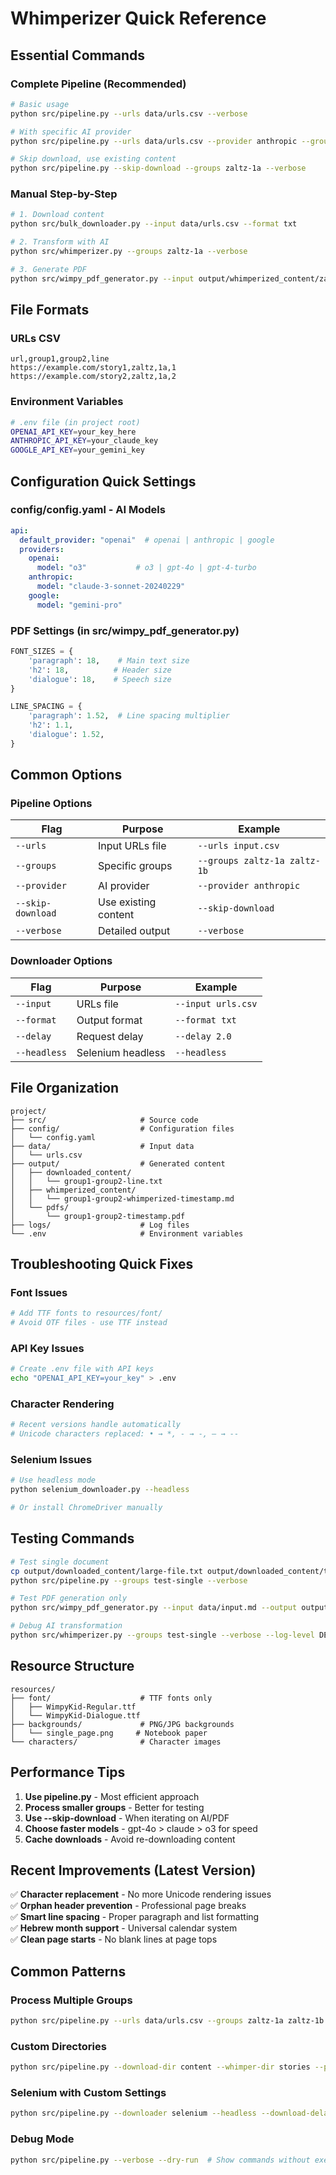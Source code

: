 # Whimperizer Quick Reference

## Essential Commands

### Complete Pipeline (Recommended)
```bash
# Basic usage
python src/pipeline.py --urls data/urls.csv --verbose

# With specific AI provider
python src/pipeline.py --urls data/urls.csv --provider anthropic --groups zaltz-1a

# Skip download, use existing content
python src/pipeline.py --skip-download --groups zaltz-1a --verbose
```

### Manual Step-by-Step
```bash
# 1. Download content
python src/bulk_downloader.py --input data/urls.csv --format txt

# 2. Transform with AI
python src/whimperizer.py --groups zaltz-1a --verbose

# 3. Generate PDF
python src/wimpy_pdf_generator.py --input output/whimperized_content/zaltz-1a-*.md --output output/zaltz-1a.pdf
```

## File Formats

### URLs CSV
```csv
url,group1,group2,line
https://example.com/story1,zaltz,1a,1
https://example.com/story2,zaltz,1a,2
```

### Environment Variables
```bash
# .env file (in project root)
OPENAI_API_KEY=your_key_here
ANTHROPIC_API_KEY=your_claude_key
GOOGLE_API_KEY=your_gemini_key
```

## Configuration Quick Settings

### config/config.yaml - AI Models
```yaml
api:
  default_provider: "openai"  # openai | anthropic | google
  providers:
    openai:
      model: "o3"           # o3 | gpt-4o | gpt-4-turbo
    anthropic:
      model: "claude-3-sonnet-20240229"
    google:
      model: "gemini-pro"
```

### PDF Settings (in src/wimpy_pdf_generator.py)
```python
FONT_SIZES = {
    'paragraph': 18,    # Main text size
    'h2': 18,          # Header size
    'dialogue': 18,    # Speech size
}

LINE_SPACING = {
    'paragraph': 1.52,  # Line spacing multiplier
    'h2': 1.1,
    'dialogue': 1.52,
}
```

## Common Options

### Pipeline Options
| Flag | Purpose | Example |
|------|---------|---------|
| `--urls` | Input URLs file | `--urls input.csv` |
| `--groups` | Specific groups | `--groups zaltz-1a zaltz-1b` |
| `--provider` | AI provider | `--provider anthropic` |
| `--skip-download` | Use existing content | `--skip-download` |
| `--verbose` | Detailed output | `--verbose` |

### Downloader Options
| Flag | Purpose | Example |
|------|---------|---------|
| `--input` | URLs file | `--input urls.csv` |
| `--format` | Output format | `--format txt` |
| `--delay` | Request delay | `--delay 2.0` |
| `--headless` | Selenium headless | `--headless` |

## File Organization

```
project/
├── src/                     # Source code
├── config/                  # Configuration files
│   └── config.yaml
├── data/                    # Input data
│   └── urls.csv
├── output/                  # Generated content
│   ├── downloaded_content/
│   │   └── group1-group2-line.txt
│   ├── whimperized_content/
│   │   └── group1-group2-whimperized-timestamp.md
│   └── pdfs/
│       └── group1-group2-timestamp.pdf
├── logs/                    # Log files
└── .env                     # Environment variables
```

## Troubleshooting Quick Fixes

### Font Issues
```bash
# Add TTF fonts to resources/font/
# Avoid OTF files - use TTF instead
```

### API Key Issues
```bash
# Create .env file with API keys
echo "OPENAI_API_KEY=your_key" > .env
```

### Character Rendering
```bash
# Recent versions handle automatically
# Unicode characters replaced: • → *, ‐ → -, — → --
```

### Selenium Issues
```bash
# Use headless mode
python selenium_downloader.py --headless

# Or install ChromeDriver manually
```

## Testing Commands

```bash
# Test single document
cp output/downloaded_content/large-file.txt output/downloaded_content/test-single-1.0.txt
python src/pipeline.py --groups test-single --verbose

# Test PDF generation only
python src/wimpy_pdf_generator.py --input data/input.md --output output/test.pdf --verbose

# Debug AI transformation
python src/whimperizer.py --groups test-single --verbose --log-level DEBUG
```

## Resource Structure

```
resources/
├── font/                    # TTF fonts only
│   ├── WimpyKid-Regular.ttf
│   └── WimpyKid-Dialogue.ttf
├── backgrounds/             # PNG/JPG backgrounds
│   └── single_page.png     # Notebook paper
└── characters/              # Character images
```

## Performance Tips

1. **Use pipeline.py** - Most efficient approach
2. **Process smaller groups** - Better for testing
3. **Use --skip-download** - When iterating on AI/PDF
4. **Choose faster models** - gpt-4o > claude > o3 for speed
5. **Cache downloads** - Avoid re-downloading content

## Recent Improvements (Latest Version)

✅ **Character replacement** - No more Unicode rendering issues  
✅ **Orphan header prevention** - Professional page breaks  
✅ **Smart line spacing** - Proper paragraph and list formatting  
✅ **Hebrew month support** - Universal calendar system  
✅ **Clean page starts** - No blank lines at page tops  

## Common Patterns

### Process Multiple Groups
```bash
python src/pipeline.py --urls data/urls.csv --groups zaltz-1a zaltz-1b zaltz-1c
```

### Custom Directories
```bash
python src/pipeline.py --download-dir content --whimper-dir stories --pdf-dir books
```

### Selenium with Custom Settings
```bash
python src/pipeline.py --downloader selenium --headless --download-delay 3.0
```

### Debug Mode
```bash
python src/pipeline.py --verbose --dry-run  # Show commands without executing
```